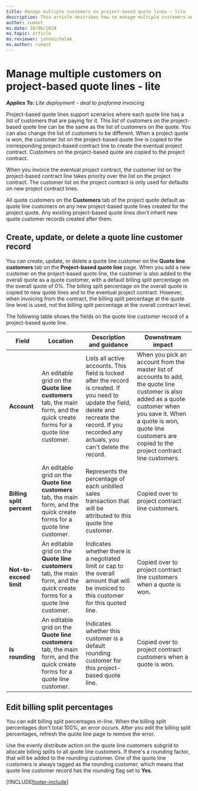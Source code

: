 ```yaml
---
title: Manage multiple customers on project-based quote lines - lite
description: This article describes how to manage multiple customers on project-based quote lines.
author: rumant
ms.date: 10/06/2020
ms.topic: article
ms.reviewer: johnmichalak
ms.author: rumant
---
```


# Manage multiple customers on project-based quote lines - lite

_**Applies To:** Lite deployment - deal to proforma invoicing_

Project-based quote lines support scenarios where each quote line has a list of customers that are paying for it. This list of customers on the project-based quote line can be the same as the list of customers on the quote. You can also change the list of customers to be different. When a project quote is won, the customer list on the project-based quote line is copied to the corresponding project–based contract line to create the eventual project contract. Customers on the project-based quote are copied to the project contract.

When you invoice the eventual project contract, the customer list on the project-based contract line takes priority over the list on the project contract. The customer list on the project contract is only used for defaults on new project contract lines.

All quote customers on the **Customers** tab of the project quote default as quote line customers on any new project-based quote lines created for the project quote. Any existing project-based quote lines don't inherit new quote customer records created after them.

## Create, update, or delete a quote line customer record

You can create, update, or delete a quote line customer on the **Quote line customers** tab on the **Project-based quote line** page. When you add a new customer on the project-based quote line, the customer is also added to the overall quote as a quote customer, with a default billing split percentage on the overall quote of 0%. The billing split percentage on the overall quote is copied to new quote lines and to the eventual project contract. However, when invoicing from the contract, the billing split percentage at the quote line level is used, not the billing split percentage at the overall contract level. 

The following table shows the fields on the quote line customer record of a project-based quote line.

| Field | Location | Description and guidance | Downstream impact |
| --- | --- | --- | --- |
| **Account** | An editable grid on the **Quote line customers** tab, the main form, and the quick create forms for a quote line customer. | Lists all active accounts. This field is locked after the record is created. If you need to update the field, delete and recreate the record. If you recorded any actuals, you can't delete the record. | When you pick an account from the master list of accounts to add, the quote line customer is also added as a quote customer when you save it. When a quote is won, quote line customers are copied to the project contract line customers. |
| **Billing split percent** | An editable grid on the **Quote line customers** tab, the main form, and the quick create forms for a quote line customer. | Represents the percentage of each unbilled sales transaction that will be attributed to this quote line customer. | Copied over to project contract line customers. |
| **Not-to-exceed limit** | An editable grid on the **Quote line customers** tab, the main form, and the quick create forms for a quote line customer. | Indicates whether there is a negotiated limit or cap to the overall amount that will be invoiced to this customer for this quoted line. | Copied over to project contract line customers when a quote is won. |
| **Is rounding** | An editable grid on the **Quote line customers** tab, the main form, and the quick create forms for a quote line customer. | Indicates whether this customer is a default rounding customer for this project-based quote line. | Copied over to project contract customers when a quote is won. |

## Edit billing split percentages

You can edit billing split percentages in-line. When the billing split percentages don't total 100%, an error occurs. After you edit the billing split percentages, refresh the quote line page to remove the error.

Use the evenly distribute action on the quote line customers subgrid to allocate billing splits to all quote line customers. If there's a rounding factor, that will be added to the rounding customer. One of the quote line customers is always tagged as the rounding customer, which means that quote line customer record has the rounding flag set to **Yes**. 


[!INCLUDE[footer-include](../../includes/footer-banner.md)]